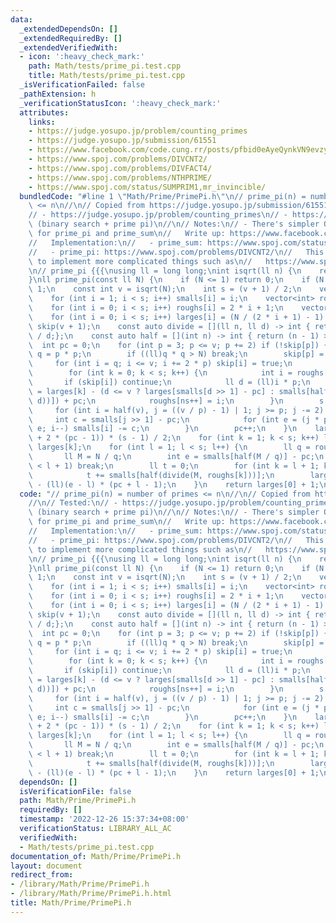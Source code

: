 ```yaml
---
data:
  _extendedDependsOn: []
  _extendedRequiredBy: []
  _extendedVerifiedWith:
  - icon: ':heavy_check_mark:'
    path: Math/tests/prime_pi.test.cpp
    title: Math/tests/prime_pi.test.cpp
  _isVerificationFailed: false
  _pathExtension: h
  _verificationStatusIcon: ':heavy_check_mark:'
  attributes:
    links:
    - https://judge.yosupo.jp/problem/counting_primes
    - https://judge.yosupo.jp/submission/61551
    - https://www.facebook.com/code.cung.rr/posts/pfbid0eAyeQynkVN9evzy7Bnwx52zLeN7EHDE6H9Uur6KTSK2MTiyxJwCV71Wvujqz75vgl
    - https://www.spoj.com/problems/DIVCNT2/
    - https://www.spoj.com/problems/DIVFACT4/
    - https://www.spoj.com/problems/NTHPRIME/
    - https://www.spoj.com/status/SUMPRIM1,mr_invincible/
  bundledCode: "#line 1 \"Math/Prime/PrimePi.h\"\n// prime_pi(n) = number of primes\
    \ <= n\n//\n// Copied from https://judge.yosupo.jp/submission/61551\n//\n// Tested:\n\
    // - https://judge.yosupo.jp/problem/counting_primes\n// - https://www.spoj.com/problems/NTHPRIME/\
    \ (binary search + prime pi)\n//\n// Notes:\n// - There's simpler O(N^0.75) code\
    \ for prime_pi and prime_sum\n//   Write up: https://www.facebook.com/code.cung.rr/posts/pfbid0eAyeQynkVN9evzy7Bnwx52zLeN7EHDE6H9Uur6KTSK2MTiyxJwCV71Wvujqz75vgl\n\
    //   Implementation:\n//   - prime_sum: https://www.spoj.com/status/SUMPRIM1,mr_invincible/\n\
    //   - prime_pi: https://www.spoj.com/problems/DIVCNT2/\n//   This can be modified\
    \ to implement more complicated things such as\n//   https://www.spoj.com/problems/DIVFACT4/\n\
    \n// prime_pi {{{\nusing ll = long long;\nint isqrt(ll n) {\n    return sqrtl(n);\n\
    }\nll prime_pi(const ll N) {\n    if (N <= 1) return 0;\n    if (N == 2) return\
    \ 1;\n    const int v = isqrt(N);\n    int s = (v + 1) / 2;\n    vector<int> smalls(s);\n\
    \    for (int i = 1; i < s; i++) smalls[i] = i;\n    vector<int> roughs(s);\n\
    \    for (int i = 0; i < s; i++) roughs[i] = 2 * i + 1;\n    vector<ll> larges(s);\n\
    \    for (int i = 0; i < s; i++) larges[i] = (N / (2 * i + 1) - 1) / 2;\n    vector<bool>\
    \ skip(v + 1);\n    const auto divide = [](ll n, ll d) -> int { return (double)n\
    \ / d;};\n    const auto half = [](int n) -> int { return (n - 1) >> 1;};\n  \
    \  int pc = 0;\n    for (int p = 3; p <= v; p += 2) if (!skip[p]) {\n        int\
    \ q = p * p;\n        if ((ll)q * q > N) break;\n        skip[p] = true;\n   \
    \     for (int i = q; i <= v; i += 2 * p) skip[i] = true;\n        int ns = 0;\n\
    \        for (int k = 0; k < s; k++) {\n            int i = roughs[k];\n     \
    \       if (skip[i]) continue;\n            ll d = (ll)i * p;\n            larges[ns]\
    \ = larges[k] - (d <= v ? larges[smalls[d >> 1] - pc] : smalls[half(divide(N,\
    \ d))]) + pc;\n            roughs[ns++] = i;\n        }\n        s = ns;\n   \
    \     for (int i = half(v), j = ((v / p) - 1) | 1; j >= p; j -= 2) {\n       \
    \     int c = smalls[j >> 1] - pc;\n            for (int e = (j * p) >> 1; i >=\
    \ e; i--) smalls[i] -= c;\n        }\n        pc++;\n    }\n    larges[0] += (ll)(s\
    \ + 2 * (pc - 1)) * (s - 1) / 2;\n    for (int k = 1; k < s; k++) larges[0] -=\
    \ larges[k];\n    for (int l = 1; l < s; l++) {\n        ll q = roughs[l];\n \
    \       ll M = N / q;\n        int e = smalls[half(M / q)] - pc;\n        if (e\
    \ < l + 1) break;\n        ll t = 0;\n        for (int k = l + 1; k <= e; k++)\n\
    \            t += smalls[half(divide(M, roughs[k]))];\n        larges[0] += t\
    \ - (ll)(e - l) * (pc + l - 1);\n    }\n    return larges[0] + 1;\n}\n// }}}\n"
  code: "// prime_pi(n) = number of primes <= n\n//\n// Copied from https://judge.yosupo.jp/submission/61551\n\
    //\n// Tested:\n// - https://judge.yosupo.jp/problem/counting_primes\n// - https://www.spoj.com/problems/NTHPRIME/\
    \ (binary search + prime pi)\n//\n// Notes:\n// - There's simpler O(N^0.75) code\
    \ for prime_pi and prime_sum\n//   Write up: https://www.facebook.com/code.cung.rr/posts/pfbid0eAyeQynkVN9evzy7Bnwx52zLeN7EHDE6H9Uur6KTSK2MTiyxJwCV71Wvujqz75vgl\n\
    //   Implementation:\n//   - prime_sum: https://www.spoj.com/status/SUMPRIM1,mr_invincible/\n\
    //   - prime_pi: https://www.spoj.com/problems/DIVCNT2/\n//   This can be modified\
    \ to implement more complicated things such as\n//   https://www.spoj.com/problems/DIVFACT4/\n\
    \n// prime_pi {{{\nusing ll = long long;\nint isqrt(ll n) {\n    return sqrtl(n);\n\
    }\nll prime_pi(const ll N) {\n    if (N <= 1) return 0;\n    if (N == 2) return\
    \ 1;\n    const int v = isqrt(N);\n    int s = (v + 1) / 2;\n    vector<int> smalls(s);\n\
    \    for (int i = 1; i < s; i++) smalls[i] = i;\n    vector<int> roughs(s);\n\
    \    for (int i = 0; i < s; i++) roughs[i] = 2 * i + 1;\n    vector<ll> larges(s);\n\
    \    for (int i = 0; i < s; i++) larges[i] = (N / (2 * i + 1) - 1) / 2;\n    vector<bool>\
    \ skip(v + 1);\n    const auto divide = [](ll n, ll d) -> int { return (double)n\
    \ / d;};\n    const auto half = [](int n) -> int { return (n - 1) >> 1;};\n  \
    \  int pc = 0;\n    for (int p = 3; p <= v; p += 2) if (!skip[p]) {\n        int\
    \ q = p * p;\n        if ((ll)q * q > N) break;\n        skip[p] = true;\n   \
    \     for (int i = q; i <= v; i += 2 * p) skip[i] = true;\n        int ns = 0;\n\
    \        for (int k = 0; k < s; k++) {\n            int i = roughs[k];\n     \
    \       if (skip[i]) continue;\n            ll d = (ll)i * p;\n            larges[ns]\
    \ = larges[k] - (d <= v ? larges[smalls[d >> 1] - pc] : smalls[half(divide(N,\
    \ d))]) + pc;\n            roughs[ns++] = i;\n        }\n        s = ns;\n   \
    \     for (int i = half(v), j = ((v / p) - 1) | 1; j >= p; j -= 2) {\n       \
    \     int c = smalls[j >> 1] - pc;\n            for (int e = (j * p) >> 1; i >=\
    \ e; i--) smalls[i] -= c;\n        }\n        pc++;\n    }\n    larges[0] += (ll)(s\
    \ + 2 * (pc - 1)) * (s - 1) / 2;\n    for (int k = 1; k < s; k++) larges[0] -=\
    \ larges[k];\n    for (int l = 1; l < s; l++) {\n        ll q = roughs[l];\n \
    \       ll M = N / q;\n        int e = smalls[half(M / q)] - pc;\n        if (e\
    \ < l + 1) break;\n        ll t = 0;\n        for (int k = l + 1; k <= e; k++)\n\
    \            t += smalls[half(divide(M, roughs[k]))];\n        larges[0] += t\
    \ - (ll)(e - l) * (pc + l - 1);\n    }\n    return larges[0] + 1;\n}\n// }}}\n"
  dependsOn: []
  isVerificationFile: false
  path: Math/Prime/PrimePi.h
  requiredBy: []
  timestamp: '2022-12-26 15:37:34+08:00'
  verificationStatus: LIBRARY_ALL_AC
  verifiedWith:
  - Math/tests/prime_pi.test.cpp
documentation_of: Math/Prime/PrimePi.h
layout: document
redirect_from:
- /library/Math/Prime/PrimePi.h
- /library/Math/Prime/PrimePi.h.html
title: Math/Prime/PrimePi.h
---
```

